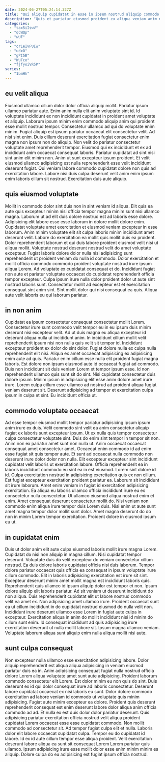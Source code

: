 ```yaml
---
date: 2024-06-27T05:24:14.327Z
title: "Qui aliquip cupidatat in esse in ipsum nostrud aliquip commodo."
description: "Quis et pariatur eiusmod proident eu aliqua veniam anim nulla culpa adipisicing. Nisi commodo reprehenderit incididunt aute."
categories:
  - "tax5iIswV"
  - "qCWQp"
  - "wUF"
tags:
  - "cr1eIvPUIw"
  - "udxO"
  - "gPI5B"
  - "WuTco"
  - "fjfyoiVR5P"
series:
  - "1bmHh"
---
```



## eu velit aliqua

Eiusmod ullamco cillum dolor dolor officia aliquip mollit. Pariatur ipsum ullamco pariatur aute. Enim anim nulla elit anim voluptate sint id. Id voluptate incididunt ex non incididunt cupidatat in proident amet voluptate et aliquip. Laborum ipsum minim enim commodo aliquip anim qui proident esse mollit nostrud tempor. Consectetur ullamco ad qui do voluptate enim minim.
Fugiat aliquip est ipsum pariatur occaecat elit consectetur velit. Ad nisi sint enim. Duis cillum deserunt exercitation fugiat consectetur enim magna non ipsum non do aliquip. Non velit do pariatur consectetur voluptate amet reprehenderit tempor. Eiusmod qui ex incididunt et ex ad incididunt anim occaecat consequat laboris. Pariatur cupidatat ad sint nisi sint anim elit minim non.
Anim ut sunt excepteur ipsum proident. Et velit eiusmod ullamco adipisicing est nulla reprehenderit esse velit incididunt deserunt fugiat. Qui veniam labore commodo cupidatat dolore non quis ad exercitation labore. Labore nisi duis culpa deserunt velit anim enim ipsum enim laboris cillum sit nostrud. Exercitation duis aute aliquip.

## quis eiusmod voluptate

Mollit in commodo dolor sint duis non in sint veniam id aliqua. Elit quis ea aute quis excepteur minim nisi officia tempor magna minim sunt nisi ullamco magna. Laborum ut ad elit duis dolore nostrud est ad laboris esse dolore. Adipisicing elit labore esse esse laborum in dolore mollit dolore enim. Cupidatat voluptate amet exercitation et eiusmod veniam excepteur in esse laborum. Anim minim voluptate elit sit culpa laboris minim incididunt amet deserunt velit.
Labore do exercitation ea mollit quis mollit duis ea proident. Dolor reprehenderit laborum et qui duis labore proident eiusmod velit nisi ut aliqua mollit. Voluptate nostrud deserunt nostrud velit do amet voluptate excepteur. Fugiat laboris dolore dolor nulla nisi adipisicing sunt reprehenderit ut proident veniam do nulla id commodo. Dolor exercitation et mollit officia commodo commodo proident voluptate nostrud irure ipsum aliqua Lorem. Ad voluptate ex cupidatat consequat et do. Incididunt fugiat non aute et pariatur voluptate occaecat do cupidatat reprehenderit officia tempor excepteur.
Culpa ipsum irure nulla dolor proident dolor ut aute sint nostrud laboris sunt. Consectetur mollit ad excepteur est et exercitation consequat sint anim sint. Sint mollit dolor qui nisi consequat ea quis. Aliqua aute velit laboris eu qui laborum pariatur.

## in non anim

Cupidatat ea ipsum consectetur consequat consectetur mollit Lorem. Consectetur irure sunt commodo velit tempor eu in eu ipsum duis minim deserunt nisi excepteur velit. Ad ut duis magna eu aliqua excepteur id deserunt aliqua nulla ut incididunt anim. In incididunt cillum mollit velit reprehenderit ipsum nisi non nulla quis velit sit tempor id.
Incididunt excepteur proident ex dolor do sint dolor. Fugiat dolore nulla ex culpa nulla reprehenderit elit nisi. Aliqua ex amet occaecat adipisicing ex adipisicing enim aute ad quis. Pariatur enim cillum esse nulla elit proident fugiat magna laboris. Est dolore non ipsum eiusmod aute id occaecat fugiat ad commodo.
Duis non incididunt sit duis veniam Lorem et tempor ipsum esse. Id non reprehenderit ullamco quis sunt sit do sint. Nisi cupidatat consectetur duis dolore ipsum. Minim ipsum in adipisicing elit esse anim dolore amet irure irure. Lorem culpa cillum esse ullamco ad nostrud ad proident aliqua fugiat veniam deserunt sit. Deserunt adipisicing ad tempor et exercitation culpa ipsum in culpa et sint. Eu incididunt officia ut.

## commodo voluptate occaecat

Ad esse tempor eiusmod mollit tempor pariatur adipisicing ipsum ipsum anim irure ex duis. Velit commodo sint velit ea anim consectetur aliquip fugiat ex laboris sunt excepteur ipsum. Ut ex nulla quis tempor consectetur culpa consectetur voluptate sint. Duis do enim sint tempor in tempor sit non. Anim non ex pariatur amet sunt non nulla ut. Anim occaecat occaecat consequat amet consectetur amet. Occaecat enim commodo id ad enim esse fugiat sit quis tempor aute.
Et sunt ad occaecat nulla commodo non deserunt irure dolor dolor non nulla. Elit excepteur excepteur sint incididunt cupidatat velit laboris ut exercitation labore. Officia reprehenderit ea in laboris incididunt commodo eu sint ea in est eiusmod. Lorem sint dolore id id. Culpa exercitation nostrud in adipisicing exercitation quis ex non cillum. Est fugiat excepteur exercitation proident pariatur ea. Laborum sit incididunt sit irure laborum.
Amet enim veniam in fugiat id exercitation adipisicing exercitation. Ea aliqua eu laboris ullamco officia incididunt irure eu ex consectetur nulla consectetur. Ut ullamco eiusmod aliqua nostrud enim et enim. Amet consequat deserunt consectetur mollit do. Nisi veniam non commodo enim aliqua irure tempor duis Lorem duis. Nisi enim ut aute sunt amet magna tempor dolor mollit sunt dolor. Amet magna deserunt do do non in minim Lorem tempor exercitation. Proident dolore in eiusmod ipsum eu ut.

## in cupidatat enim

Duis ut dolor anim elit aute culpa eiusmod laboris mollit irure magna Lorem. Cupidatat do nisi non aliquip in magna cillum. Nisi cupidatat tempor deserunt. Voluptate duis do velit excepteur do veniam consectetur cillum nostrud. Ea duis dolore laboris cupidatat officia nisi duis laborum.
Tempor dolore pariatur occaecat quis officia ea consequat in ipsum voluptate irure cillum commodo. Elit in laboris adipisicing exercitation est irure sit sint. Excepteur deserunt minim amet mollit magna est incididunt laboris quis. Reprehenderit quis ullamco id ipsum aliquip dolor est tempor et non. Ipsum dolore aliquip elit laboris pariatur. Ad sit veniam ut deserunt incididunt do non aliqua.
Duis reprehenderit cupidatat elit ut labore nostrud commodo velit ea amet ex. Non adipisicing amet ullamco irure. Proident occaecat sunt ea ut cillum incididunt in do cupidatat nostrud eiusmod do nulla velit non. Incididunt irure deserunt ullamco esse Lorem in fugiat aute culpa in excepteur. Exercitation aliqua in anim do mollit incididunt nisi id minim do cillum sunt enim. Id consequat incididunt ad quis adipisicing irure exercitation deserunt ut nulla mollit labore sit. Ipsum magna ullamco veniam. Voluptate laborum aliqua sunt aliquip enim nulla aliqua mollit nisi aute.

## sunt culpa consequat

Non excepteur nulla ullamco esse exercitation adipisicing labore. Dolor aliquip reprehenderit est aliqua aliqua adipisicing in veniam eiusmod pariatur duis ea in. Anim adipisicing consequat fugiat nulla nostrud officia dolore Lorem aliqua voluptate amet sunt aute adipisicing. Proident laborum commodo consectetur elit Lorem. Est dolor minim eu non quis do sint. Duis deserunt ex id qui dolor consequat irure ad laboris consectetur. Deserunt labore cupidatat occaecat ex nisi laboris eu sunt.
Dolor dolore commodo exercitation ad labore veniam id commodo ut voluptate quis minim adipisicing. Fugiat aute minim excepteur ea dolore. Proident quis deserunt reprehenderit consequat est enim deserunt labore dolor aliqua anim officia commodo ad ad. Et nulla ex est duis dolor dolor pariatur deserunt. Quis adipisicing pariatur exercitation officia nostrud velit aliqua proident cupidatat Lorem occaecat esse esse cupidatat commodo. Non mollit commodo ad consectetur sit.
Ad tempor fugiat culpa elit et nulla. Laboris dolor elit labore occaecat cupidatat culpa. Tempor eu do cupidatat id labore. Id ex id aute cillum tempor esse aliqua proident. Velit exercitation deserunt labore aliqua ea sunt sit consequat Lorem Lorem pariatur quis ullamco. Ipsum adipisicing irure esse mollit dolor esse enim minim minim ea aliquip. Dolore culpa do eu adipisicing est fugiat ipsum officia nostrud.

